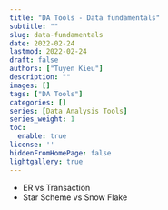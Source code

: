 ```yaml
---
title: "DA Tools - Data fundamentals"
subtitle: ""
slug: data-fundamentals
date: 2022-02-24
lastmod: 2022-02-24
draft: false
authors: ["Tuyen Kieu"]
description: ""
images: []
tags: ["DA Tools"]
categories: []
series: [Data Analysis Tools]
series_weight: 1
toc:
  enable: true
license: ''  
hiddenFromHomePage: false
lightgallery: true
---
```


<!--more-->


- ER vs Transaction
- Star Scheme vs Snow Flake